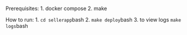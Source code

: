 Prerequisites:
    1. docker compose
    2. make

How to run:
    1. ``` cd sellerapp ```bash
    2. ``` make deploy ```bash
    3. to view logs ```make logs```bash